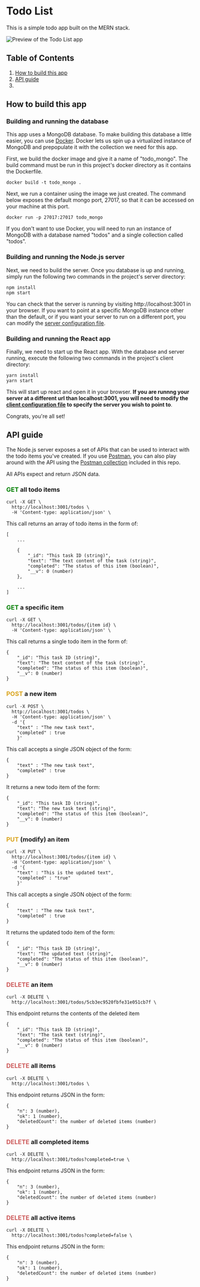 # Todo List
This is a simple todo app built on the MERN stack.

![Preview of the Todo List app](https://github.com/zacharytscott/todo/blob/master/img/main.PNG "The Todo List app")

## Table of Contents
1. [How to build this app](#how-to-build-this-app)
1. [API guide](#api-guide)
1. 

## How to build this app
### Building and running the database
This app uses a MongoDB database. To make building this database a little easier, you can use [Docker](https://www.docker.com/). Docker lets us spin up a virtualized instance of MongoDB and prepopulate it with the collection we need for this app.

First, we build the docker image and give it a name of "todo_mongo". The build command must be run in this project's docker directory as it contains the Dockerfile.

```
docker build -t todo_mongo .
```
Next, we run a container using the image we just created. The command below exposes the default mongo port, 27017, so that it can be accessed on your machine at this port.
```
docker run -p 27017:27017 todo_mongo
```
If you don't want to use Docker, you will need to run an instance of MongoDB with a database named "todos" and a single collection called "todos".
### Building and running the Node.js server

Next, we need to build the server. Once you database is up and running, simply run the following two commands in the project's server directory:

```
npm install
npm start
```
You can check that the server is running by visiting http://localhost:3001 in your browser. If you want to point at a specific MongoDB instance other than the default, or if you want your server to run on a different port, you can modify the [server configuration file](https://github.com/zacharytscott/todo/blob/master/server/config.json).
### Building and running the React app
Finally, we need to start up the React app. With the database and server running, execute the following two commands in the project's client directory:
```
yarn install
yarn start
```
This will start up react and open it in your browser. **If you are runnng your server at a different url than localhost:3001, you will need to modify the [client configuration file](https://github.com/zacharytscott/todo/blob/master/client/src/config.json) to specify the server you wish to point to**.

Congrats, you're all set!

## API guide

The Node.js server exposes a set of APIs that can be used to interact with the todo items you've created. If you use [Postman](https://www.getpostman.com/), you can also play around with the API using the [Postman collection](https://github.com/zacharytscott/todo/blob/master/todos.postman_collection.json) included in this repo.

All APIs expect and return JSON data.

### <span style="color:green">GET</span> all todo items
```
curl -X GET \
  http://localhost:3001/todos \
  -H 'Content-type: application/json' \
```
This call returns an array of todo items in the form of:
```
[
    ...

    {
        "_id": "This task ID (string)",
        "text": "The text content of the task (string)",
        "completed": "The status of this item (boolean)",
        "__v": 0 (number)
    },

    ...
]
```

### <span style="color:green">GET</span> a specific item
```
curl -X GET \
  http://localhost:3001/todos/{item id} \
  -H 'Content-type: application/json' \
```
This call returns a single todo item in the form of:
```
{
    "_id": "This task ID (string)",
    "text": "The text content of the task (string)",
    "completed": "The status of this item (boolean)",
    "__v": 0 (number)
}
```

### <span style="color:goldenrod">POST</span> a new item
```
curl -X POST \
  http://localhost:3001/todos \
  -H 'Content-type: application/json' \
  -d '{
	"text" : "The new task text",
	"completed" : true
    }'
```
This call accepts a single JSON object of the form:
```
{
    "text" : "The new task text",
	"completed" : true
}
```
It returns a new todo item of the form:
```
{
    "_id": "This task ID (string)",
    "text": "The new task text (string)",
    "completed": "The status of this item (boolean)",
    "__v": 0 (number)
}
```

### <span style="color:goldenrod">PUT</span> (modify) an item
```
curl -X PUT \
  http://localhost:3001/todos/{item id} \
  -H 'Content-type: application/json' \
  -d '{
	"text" : "This is the updated text",
	"completed" : "true"
    }'
```
This call accepts a single JSON object of the form:
```
{
    "text" : "The new task text",
	"completed" : true
}
```
It returns the updated todo item of the form:
```
{
    "_id": "This task ID (string)",
    "text": "The updated text (string)",
    "completed": "The status of this item (boolean)",
    "__v": 0 (number)
}
```

### <span style="color:indianred">DELETE</span> an item
```
curl -X DELETE \
  http://localhost:3001/todos/5cb3ec9520fbfe31e051cb7f \
```
This endpoint returns the contents of the deleted item
```
{
    "_id": "This task ID (string)",
    "text": "The task text (string)",
    "completed": "The status of this item (boolean)",
    "__v": 0 (number)
}
```

### <span style="color:indianred">DELETE</span> all items
```
curl -X DELETE \
  http://localhost:3001/todos \
```
This endpoint returns JSON in the form:
```
{
    "n": 3 (number),
    "ok": 1 (number),
    "deletedCount": the number of deleted items (number)
}
```

### <span style="color:indianred">DELETE</span> all completed items
```
curl -X DELETE \
  http://localhost:3001/todos?completed=true \
```
This endpoint returns JSON in the form:
```
{
    "n": 3 (number),
    "ok": 1 (number),
    "deletedCount": the number of deleted items (number)
}
```

### <span style="color:indianred">DELETE</span> all active items
```
curl -X DELETE \
  http://localhost:3001/todos?completed=false \
```
This endpoint returns JSON in the form:
```
{
    "n": 3 (number),
    "ok": 1 (number),
    "deletedCount": the number of deleted items (number)
}
```
